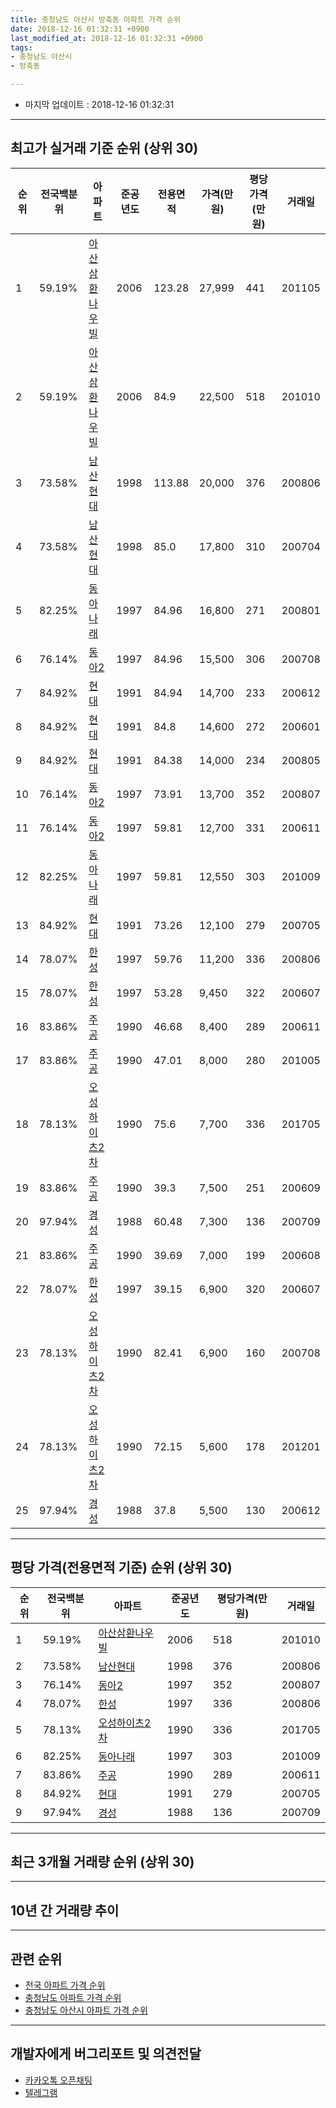 ```yaml
---
title: 충청남도 아산시 방축동 아파트 가격 순위
date: 2018-12-16 01:32:31 +0900
last_modified_at: 2018-12-16 01:32:31 +0900
tags:
- 충청남도 아산시
- 방축동

---
```


* 마지막 업데이트 : 2018-12-16 01:32:31

---

## 최고가 실거래 기준 순위 (상위 30)


|순위|전국백분위|아파트|준공년도|전용면적|가격(만원)|평당가격(만원)|거래일|
|---|---|---|---|---|---|---|---|
|1|59.19%|[아산삼환나우빌](https://search.naver.com/search.naver?query=%EC%B6%A9%EC%B2%AD%EB%82%A8%EB%8F%84+%EC%95%84%EC%82%B0%EC%8B%9C+%EB%B0%A9%EC%B6%95%EB%8F%99+%EC%95%84%EC%82%B0%EC%82%BC%ED%99%98%EB%82%98%EC%9A%B0%EB%B9%8C)|2006|123.28|27,999|441|201105|
|2|59.19%|[아산삼환나우빌](https://search.naver.com/search.naver?query=%EC%B6%A9%EC%B2%AD%EB%82%A8%EB%8F%84+%EC%95%84%EC%82%B0%EC%8B%9C+%EB%B0%A9%EC%B6%95%EB%8F%99+%EC%95%84%EC%82%B0%EC%82%BC%ED%99%98%EB%82%98%EC%9A%B0%EB%B9%8C)|2006|84.9|22,500|518|201010|
|3|73.58%|[남산현대](https://search.naver.com/search.naver?query=%EC%B6%A9%EC%B2%AD%EB%82%A8%EB%8F%84+%EC%95%84%EC%82%B0%EC%8B%9C+%EB%B0%A9%EC%B6%95%EB%8F%99+%EB%82%A8%EC%82%B0%ED%98%84%EB%8C%80)|1998|113.88|20,000|376|200806|
|4|73.58%|[남산현대](https://search.naver.com/search.naver?query=%EC%B6%A9%EC%B2%AD%EB%82%A8%EB%8F%84+%EC%95%84%EC%82%B0%EC%8B%9C+%EB%B0%A9%EC%B6%95%EB%8F%99+%EB%82%A8%EC%82%B0%ED%98%84%EB%8C%80)|1998|85.0|17,800|310|200704|
|5|82.25%|[동아나래](https://search.naver.com/search.naver?query=%EC%B6%A9%EC%B2%AD%EB%82%A8%EB%8F%84+%EC%95%84%EC%82%B0%EC%8B%9C+%EB%B0%A9%EC%B6%95%EB%8F%99+%EB%8F%99%EC%95%84%EB%82%98%EB%9E%98)|1997|84.96|16,800|271|200801|
|6|76.14%|[동아2](https://search.naver.com/search.naver?query=%EC%B6%A9%EC%B2%AD%EB%82%A8%EB%8F%84+%EC%95%84%EC%82%B0%EC%8B%9C+%EB%B0%A9%EC%B6%95%EB%8F%99+%EB%8F%99%EC%95%842)|1997|84.96|15,500|306|200708|
|7|84.92%|[현대](https://search.naver.com/search.naver?query=%EC%B6%A9%EC%B2%AD%EB%82%A8%EB%8F%84+%EC%95%84%EC%82%B0%EC%8B%9C+%EB%B0%A9%EC%B6%95%EB%8F%99+%ED%98%84%EB%8C%80)|1991|84.94|14,700|233|200612|
|8|84.92%|[현대](https://search.naver.com/search.naver?query=%EC%B6%A9%EC%B2%AD%EB%82%A8%EB%8F%84+%EC%95%84%EC%82%B0%EC%8B%9C+%EB%B0%A9%EC%B6%95%EB%8F%99+%ED%98%84%EB%8C%80)|1991|84.8|14,600|272|200601|
|9|84.92%|[현대](https://search.naver.com/search.naver?query=%EC%B6%A9%EC%B2%AD%EB%82%A8%EB%8F%84+%EC%95%84%EC%82%B0%EC%8B%9C+%EB%B0%A9%EC%B6%95%EB%8F%99+%ED%98%84%EB%8C%80)|1991|84.38|14,000|234|200805|
|10|76.14%|[동아2](https://search.naver.com/search.naver?query=%EC%B6%A9%EC%B2%AD%EB%82%A8%EB%8F%84+%EC%95%84%EC%82%B0%EC%8B%9C+%EB%B0%A9%EC%B6%95%EB%8F%99+%EB%8F%99%EC%95%842)|1997|73.91|13,700|352|200807|
|11|76.14%|[동아2](https://search.naver.com/search.naver?query=%EC%B6%A9%EC%B2%AD%EB%82%A8%EB%8F%84+%EC%95%84%EC%82%B0%EC%8B%9C+%EB%B0%A9%EC%B6%95%EB%8F%99+%EB%8F%99%EC%95%842)|1997|59.81|12,700|331|200611|
|12|82.25%|[동아나래](https://search.naver.com/search.naver?query=%EC%B6%A9%EC%B2%AD%EB%82%A8%EB%8F%84+%EC%95%84%EC%82%B0%EC%8B%9C+%EB%B0%A9%EC%B6%95%EB%8F%99+%EB%8F%99%EC%95%84%EB%82%98%EB%9E%98)|1997|59.81|12,550|303|201009|
|13|84.92%|[현대](https://search.naver.com/search.naver?query=%EC%B6%A9%EC%B2%AD%EB%82%A8%EB%8F%84+%EC%95%84%EC%82%B0%EC%8B%9C+%EB%B0%A9%EC%B6%95%EB%8F%99+%ED%98%84%EB%8C%80)|1991|73.26|12,100|279|200705|
|14|78.07%|[한성](https://search.naver.com/search.naver?query=%EC%B6%A9%EC%B2%AD%EB%82%A8%EB%8F%84+%EC%95%84%EC%82%B0%EC%8B%9C+%EB%B0%A9%EC%B6%95%EB%8F%99+%ED%95%9C%EC%84%B1)|1997|59.76|11,200|336|200806|
|15|78.07%|[한성](https://search.naver.com/search.naver?query=%EC%B6%A9%EC%B2%AD%EB%82%A8%EB%8F%84+%EC%95%84%EC%82%B0%EC%8B%9C+%EB%B0%A9%EC%B6%95%EB%8F%99+%ED%95%9C%EC%84%B1)|1997|53.28|9,450|322|200607|
|16|83.86%|[주공](https://search.naver.com/search.naver?query=%EC%B6%A9%EC%B2%AD%EB%82%A8%EB%8F%84+%EC%95%84%EC%82%B0%EC%8B%9C+%EB%B0%A9%EC%B6%95%EB%8F%99+%EC%A3%BC%EA%B3%B5)|1990|46.68|8,400|289|200611|
|17|83.86%|[주공](https://search.naver.com/search.naver?query=%EC%B6%A9%EC%B2%AD%EB%82%A8%EB%8F%84+%EC%95%84%EC%82%B0%EC%8B%9C+%EB%B0%A9%EC%B6%95%EB%8F%99+%EC%A3%BC%EA%B3%B5)|1990|47.01|8,000|280|201005|
|18|78.13%|[오성하이츠2차](https://search.naver.com/search.naver?query=%EC%B6%A9%EC%B2%AD%EB%82%A8%EB%8F%84+%EC%95%84%EC%82%B0%EC%8B%9C+%EB%B0%A9%EC%B6%95%EB%8F%99+%EC%98%A4%EC%84%B1%ED%95%98%EC%9D%B4%EC%B8%A02%EC%B0%A8)|1990|75.6|7,700|336|201705|
|19|83.86%|[주공](https://search.naver.com/search.naver?query=%EC%B6%A9%EC%B2%AD%EB%82%A8%EB%8F%84+%EC%95%84%EC%82%B0%EC%8B%9C+%EB%B0%A9%EC%B6%95%EB%8F%99+%EC%A3%BC%EA%B3%B5)|1990|39.3|7,500|251|200609|
|20|97.94%|[경성](https://search.naver.com/search.naver?query=%EC%B6%A9%EC%B2%AD%EB%82%A8%EB%8F%84+%EC%95%84%EC%82%B0%EC%8B%9C+%EB%B0%A9%EC%B6%95%EB%8F%99+%EA%B2%BD%EC%84%B1)|1988|60.48|7,300|136|200709|
|21|83.86%|[주공](https://search.naver.com/search.naver?query=%EC%B6%A9%EC%B2%AD%EB%82%A8%EB%8F%84+%EC%95%84%EC%82%B0%EC%8B%9C+%EB%B0%A9%EC%B6%95%EB%8F%99+%EC%A3%BC%EA%B3%B5)|1990|39.69|7,000|199|200608|
|22|78.07%|[한성](https://search.naver.com/search.naver?query=%EC%B6%A9%EC%B2%AD%EB%82%A8%EB%8F%84+%EC%95%84%EC%82%B0%EC%8B%9C+%EB%B0%A9%EC%B6%95%EB%8F%99+%ED%95%9C%EC%84%B1)|1997|39.15|6,900|320|200607|
|23|78.13%|[오성하이츠2차](https://search.naver.com/search.naver?query=%EC%B6%A9%EC%B2%AD%EB%82%A8%EB%8F%84+%EC%95%84%EC%82%B0%EC%8B%9C+%EB%B0%A9%EC%B6%95%EB%8F%99+%EC%98%A4%EC%84%B1%ED%95%98%EC%9D%B4%EC%B8%A02%EC%B0%A8)|1990|82.41|6,900|160|200708|
|24|78.13%|[오성하이츠2차](https://search.naver.com/search.naver?query=%EC%B6%A9%EC%B2%AD%EB%82%A8%EB%8F%84+%EC%95%84%EC%82%B0%EC%8B%9C+%EB%B0%A9%EC%B6%95%EB%8F%99+%EC%98%A4%EC%84%B1%ED%95%98%EC%9D%B4%EC%B8%A02%EC%B0%A8)|1990|72.15|5,600|178|201201|
|25|97.94%|[경성](https://search.naver.com/search.naver?query=%EC%B6%A9%EC%B2%AD%EB%82%A8%EB%8F%84+%EC%95%84%EC%82%B0%EC%8B%9C+%EB%B0%A9%EC%B6%95%EB%8F%99+%EA%B2%BD%EC%84%B1)|1988|37.8|5,500|130|200612|


---

## 평당 가격(전용면적 기준) 순위 (상위 30)


|순위|전국백분위|아파트|준공년도|평당가격(만원)|거래일|
|---|---|---|---|---|---|
|1|59.19%|[아산삼환나우빌](https://search.naver.com/search.naver?query=%EC%B6%A9%EC%B2%AD%EB%82%A8%EB%8F%84+%EC%95%84%EC%82%B0%EC%8B%9C+%EB%B0%A9%EC%B6%95%EB%8F%99+%EC%95%84%EC%82%B0%EC%82%BC%ED%99%98%EB%82%98%EC%9A%B0%EB%B9%8C)|2006|518|201010|
|2|73.58%|[남산현대](https://search.naver.com/search.naver?query=%EC%B6%A9%EC%B2%AD%EB%82%A8%EB%8F%84+%EC%95%84%EC%82%B0%EC%8B%9C+%EB%B0%A9%EC%B6%95%EB%8F%99+%EB%82%A8%EC%82%B0%ED%98%84%EB%8C%80)|1998|376|200806|
|3|76.14%|[동아2](https://search.naver.com/search.naver?query=%EC%B6%A9%EC%B2%AD%EB%82%A8%EB%8F%84+%EC%95%84%EC%82%B0%EC%8B%9C+%EB%B0%A9%EC%B6%95%EB%8F%99+%EB%8F%99%EC%95%842)|1997|352|200807|
|4|78.07%|[한성](https://search.naver.com/search.naver?query=%EC%B6%A9%EC%B2%AD%EB%82%A8%EB%8F%84+%EC%95%84%EC%82%B0%EC%8B%9C+%EB%B0%A9%EC%B6%95%EB%8F%99+%ED%95%9C%EC%84%B1)|1997|336|200806|
|5|78.13%|[오성하이츠2차](https://search.naver.com/search.naver?query=%EC%B6%A9%EC%B2%AD%EB%82%A8%EB%8F%84+%EC%95%84%EC%82%B0%EC%8B%9C+%EB%B0%A9%EC%B6%95%EB%8F%99+%EC%98%A4%EC%84%B1%ED%95%98%EC%9D%B4%EC%B8%A02%EC%B0%A8)|1990|336|201705|
|6|82.25%|[동아나래](https://search.naver.com/search.naver?query=%EC%B6%A9%EC%B2%AD%EB%82%A8%EB%8F%84+%EC%95%84%EC%82%B0%EC%8B%9C+%EB%B0%A9%EC%B6%95%EB%8F%99+%EB%8F%99%EC%95%84%EB%82%98%EB%9E%98)|1997|303|201009|
|7|83.86%|[주공](https://search.naver.com/search.naver?query=%EC%B6%A9%EC%B2%AD%EB%82%A8%EB%8F%84+%EC%95%84%EC%82%B0%EC%8B%9C+%EB%B0%A9%EC%B6%95%EB%8F%99+%EC%A3%BC%EA%B3%B5)|1990|289|200611|
|8|84.92%|[현대](https://search.naver.com/search.naver?query=%EC%B6%A9%EC%B2%AD%EB%82%A8%EB%8F%84+%EC%95%84%EC%82%B0%EC%8B%9C+%EB%B0%A9%EC%B6%95%EB%8F%99+%ED%98%84%EB%8C%80)|1991|279|200705|
|9|97.94%|[경성](https://search.naver.com/search.naver?query=%EC%B6%A9%EC%B2%AD%EB%82%A8%EB%8F%84+%EC%95%84%EC%82%B0%EC%8B%9C+%EB%B0%A9%EC%B6%95%EB%8F%99+%EA%B2%BD%EC%84%B1)|1988|136|200709|


---

## 최근 3개월 거래량 순위 (상위 30)


<div style="width:100%;">
    <canvas id="deal_count_ranking" height="250"></canvas>
</div>


<script>
new Chart(document.getElementById("deal_count_ranking"), {
    type: 'horizontalBar',
    data: {
        labels: ['동아2', '주공', '현대', '동아나래', '한성'],
        datasets: [{
            label: '실거래 수',
            data: [3, 3, 1, 1, 1],
            borderColor: "rgba(255, 0, 128, 1)",
            backgroundColor: "rgba(255, 0, 128, 0.5)",
            fill: false,
        }]
    },
    options: {
        responsive: true,
        title: {
            display: true,
            text: '최근 3개월 거래량 순위'
        },
        tooltips: {
            mode: 'index',
            intersect: false,
            callbacks: {
                title: function(tooltipItems, data) {
                    return "실거래 수:";
                },
                label: function(tooltipItem, data) {
                    return data.labels[tooltipItem.index] + ": " + tooltipItem.xLabel;
                }
            }
        },
        hover: {
            mode: 'nearest',
            intersect: true
        },
        scales: {
            xAxes: [{
                display: true,
                scaleLabel: {
                    display: true,
                    labelString: '실거래 수'
                },
                ticks: {
                    suggestedMin: 0,
                }
            }],
            yAxes: [{
                display: true,
                ticks: {
                    autoSkip: false,
                    callback: function(value, index, values) {
                        if (value.length > 15)
                            return value.substr(0, 13) + "...";
                        else
                            return value;
                    }
                },
                scaleLabel: {
                    display: false,
                }
            }]
        }
    }
});

</script>


---

## 10년 간 거래량 추이


<div style="width:100%;">
    <canvas id="deal_progress" height="250"></canvas>
</div>

<script>
new Chart(document.getElementById("deal_progress"), {
    type: 'line',
    data: {
        labels: ['200812','200901','200902','200903','200904','200905','200906','200907','200908','200909','200910','200911','200912','201001','201002','201003','201004','201005','201006','201007','201008','201009','201010','201011','201012','201101','201102','201103','201104','201105','201106','201107','201108','201109','201110','201111','201112','201201','201202','201203','201204','201205','201206','201207','201208','201209','201210','201211','201212','201301','201302','201303','201304','201305','201306','201307','201308','201309','201310','201311','201312','201401','201402','201403','201404','201405','201406','201407','201408','201409','201410','201411','201412','201501','201502','201503','201504','201505','201506','201507','201508','201509','201510','201511','201512','201601','201602','201603','201604','201605','201606','201607','201608','201609','201610','201611','201612','201701','201702','201703','201704','201705','201706','201707','201708','201709','201710','201711','201712','201801','201802','201803','201804','201805','201806','201807','201808','201809','201810','201811','201812'],
        datasets: [{
            label: '실거래 수',
            pointRadius: 1,
            data: [7, 12, 18, 21, 14, 22, 13, 12, 10, 20, 19, 18, 11, 11, 11, 20, 19, 17, 13, 16, 14, 33, 20, 21, 22, 20, 28, 28, 27, 24, 23, 20, 39, 24, 24, 27, 23, 13, 24, 30, 20, 20, 10, 12, 16, 20, 18, 17, 11, 15, 18, 25, 27, 26, 17, 16, 21, 9, 22, 8, 11, 15, 15, 16, 22, 12, 16, 10, 11, 15, 17, 8, 8, 18, 12, 14, 14, 9, 9, 11, 10, 12, 11, 13, 10, 8, 12, 8, 8, 13, 11, 8, 11, 6, 16, 10, 6, 9, 9, 14, 6, 10, 11, 8, 11, 10, 7, 9, 8, 7, 4, 9, 10, 8, 8, 10, 3, 5, 7, 2, 0],
            borderColor: "rgba(255, 201, 14, 1)",
            backgroundColor: "rgba(255, 201, 14, 0.5)",
            fill: true,
        }]
    },
    options: {
        responsive: true,
        title: {
            display: true,
            text: '10년간 거래량 추이'
        },
        tooltips: {
            mode: 'index',
            intersect: false,
        },
        hover: {
            mode: 'nearest',
            intersect: true
        },
        scales: {
            xAxes: [{
                display: true,
                scaleLabel: {
                    display: true,
                    labelString: '년/월'
                }
            }],
            yAxes: [{
                display: true,
                ticks: {
                    suggestedMin: 0,
                },
                scaleLabel: {
                    display: true,
                    labelString: '실거래 수'
                }
            }]
        }
    }
});

</script>


---

## 관련 순위

- [전국 아파트 가격 순위](https://inasie.github.io/apt-ranking/전국)
- [충청남도 아파트 가격 순위](https://inasie.github.io/apt-ranking/충청남도)
- [충청남도 아산시 아파트 가격 순위](https://inasie.github.io/apt-ranking/충청남도-아산시)


---

## 개발자에게 버그리포트 및 의견전달

- [카카오톡 오픈채팅](https://open.kakao.com/o/gLJUAP4)
- [텔레그램](https://t.me/inasie)

